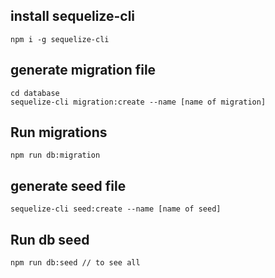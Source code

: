 ## install sequelize-cli
```
npm i -g sequelize-cli
```

## generate migration file
```
cd database
sequelize-cli migration:create --name [name of migration]
```
## Run migrations
```
npm run db:migration
```

## generate seed file
```
sequelize-cli seed:create --name [name of seed]
```

## Run db seed
```
npm run db:seed // to see all

```